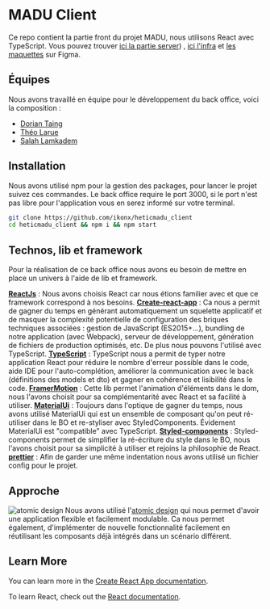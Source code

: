 
# MADU Client

Ce repo contient la partie front du projet MADU, nous utilisons React avec TypeScript. Vous pouvez trouver [ici la partie server](https://github.com/PierreTurnbull/heticmadu_api)) , [ici l'infra](https://github.com/PierreTurnbull/heticmadu) et [les maquettes](https://www.figma.com/file/6aBGYH8gCnCshGk8tuRqIP/Back-office) sur Figma.

## Équipes

Nous avons travaillé en équipe pour le développement du back office, voici la composition : 

 - [Dorian Taing](https://github.com/doriantaing)
 - [Théo Larue](https://github.com/Theo-LARUE)
 - [Salah Lamkadem](https://github.com/ikonx)

## Installation

Nous avons utilisé npm pour la gestion des packages, pour lancer le projet suivez ces commandes. Le back office require le port 3000, si le port n'est pas libre pour l'application vous en serez informé sur votre terminal.

```bash
git clone https://github.com/ikonx/heticmadu_client
cd heticmadu_client && npm i && npm start
```


## Technos, lib et framework

Pour la réalisation de ce back office nous avons eu besoin de mettre en place un univers à l'aide de lib et framework.

**[ReactJs](https://github.com/facebook/react)** : Nous avons choisis React car nous étions familier avec et que ce framework correspond à nos besoins.
**[Create-react-app](https://github.com/facebook/create-react-app)** : Ca nous a permit de gagner du temps en générant automatiquement un squelette applicatif et de masquer la complexité potentielle de configuration des briques techniques associées : gestion de JavaScript (ES2015+...), bundling de notre application (avec Webpack), serveur de développement, génération de fichiers de production optimisés, etc. De plus nous pouvons l'utilisé avec TypeScript.
**[TypeScript](https://github.com/facebook/react)** :  TypeScript nous a permit de typer notre application React pour réduire le nombre d'erreur possible dans le code, aide IDE pour l'auto-complétion, améliorer la communication avec le back (définitions des models et dto) et gagner en cohérence et lisibilité dans le code.
**[FramerMotion](https://www.framer.com/api/motion/)** : Cette lib permet l'animation d'éléments dans le dom, nous l'avons choisit pour sa complémentarité avec React et sa facilité à utiliser.
**[MaterialUi](https://material-ui.com/)** : Toujours dans l'optique de gagner du temps, nous avons utilisé MaterialUi qui est un ensemble de composant qu'on peut ré-utiliser dans le BO et re-styliser avec StyledComponents. Évidement MaterialUi est "compatible" avec TypeScript.
**[Styled-components](https://styled-components.com/)** : Styled-components permet de simplifier la ré-écriture du style dans le BO, nous l'avons choisit pour sa simplicité à utiliser et rejoins la philosophie de React.
**[prettier](https://github.com/ikonx/heticmadu_client/blob/master/.prettierrc.js)** : Afin de garder une même indentation nous avons utilisé un fichier config pour le projet. 

## Approche

![atomic design](https://user-images.githubusercontent.com/4838076/33235048-d083dca6-d217-11e7-9aea-9a5ef5ae6fe7.png)
Nous avons utilisé l'[atomic design](https://github.com/danilowoz/react-atomic-design) qui nous permet d'avoir une application flexible et facilement modulable. Ca nous permet également, d'implémenter de nouvelle fonctionnalité facilement en réutilisant les composants déjà intégrés dans un scénario différent.
## Learn More

You can learn more in the [Create React App documentation](https://facebook.github.io/create-react-app/docs/getting-started).

To learn React, check out the [React documentation](https://reactjs.org/).
